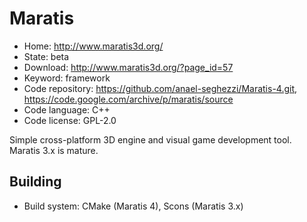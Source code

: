 # Maratis

- Home: http://www.maratis3d.org/
- State: beta
- Download: http://www.maratis3d.org/?page_id=57
- Keyword: framework
- Code repository: https://github.com/anael-seghezzi/Maratis-4.git, https://code.google.com/archive/p/maratis/source
- Code language: C++
- Code license: GPL-2.0

Simple cross-platform 3D engine and visual game development tool.
Maratis 3.x is mature.

## Building

- Build system: CMake (Maratis 4), Scons (Maratis 3.x)
